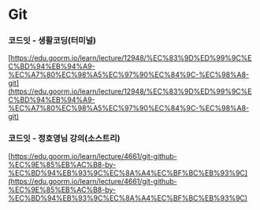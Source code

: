 # Git

### 코드잇 - 생활코딩\(터미널\)

[https://edu.goorm.io/learn/lecture/12948/%EC%83%9D%ED%99%9C%EC%BD%94%EB%94%A9-%EC%A7%80%EC%98%A5%EC%97%90%EC%84%9C-%EC%98%A8-git](https://edu.goorm.io/learn/lecture/12948/%EC%83%9D%ED%99%9C%EC%BD%94%EB%94%A9-%EC%A7%80%EC%98%A5%EC%97%90%EC%84%9C-%EC%98%A8-git)

### 코드잇 - 정호영님 강의\(소스트리\)

[https://edu.goorm.io/learn/lecture/4661/git-github-%EC%9E%85%EB%AC%B8-by-%EC%BD%94%EB%93%9C%EC%8A%A4%EC%BF%BC%EB%93%9C](https://edu.goorm.io/learn/lecture/4661/git-github-%EC%9E%85%EB%AC%B8-by-%EC%BD%94%EB%93%9C%EC%8A%A4%EC%BF%BC%EB%93%9C)

